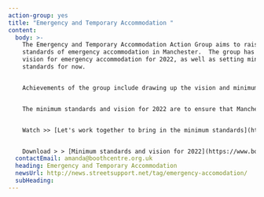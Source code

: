 ```yaml
---
action-group: yes
title: "Emergency and Temporary Accommodation "
content:
  body: >-
    The Emergency and Temporary Accommodation Action Group aims to raise the
    standards of emergency accommodation in Manchester.  The group has set out a
    vision for emergency accommodation for 2022, as well as setting minimum
    standards for now.


    Achievements of the group include drawing up the vision and minimum standards, getting these adopted by the MHP and Manchester City Council and they now form the basis for the commissioning of these services.


    The minimum standards and vision for 2022 are to ensure that Manchester has the highest possible standards for emergency accommodation to help people who are rough sleeping to make the choice to move inside. These standards have been drawn up with people who have experience of staying in emergency accommodation and people who provide and commission accommodation and support services. 


    Watch >> [Let's work together to bring in the minimum standards](https://www.youtube.com/watch?v=KVapWFHxcRk)


    Download > > [Minimum standards and vision for 2022](https://www.boothcentre.org.uk/partnerships.html)
  contactEmail: amanda@boothcentre.org.uk
  heading: Emergency and Temporary Accommodation
  newsUrl: http://news.streetsupport.net/tag/emergency-accomodation/
  subHeading:
---
```

